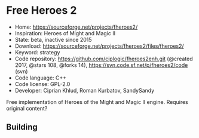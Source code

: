 # Free Heroes 2

- Home: https://sourceforge.net/projects/fheroes2/
- Inspiration: Heroes of Might and Magic II
- State: beta, inactive since 2015
- Download: https://sourceforge.net/projects/fheroes2/files/fheroes2/
- Keyword: strategy
- Code repository: https://github.com/ciplogic/fheroes2enh.git (@created 2017, @stars 108, @forks 14), https://svn.code.sf.net/p/fheroes2/code (svn)
- Code language: C++
- Code license: GPL-2.0
- Developer: Ciprian Khlud, Roman Kurbatov, SandySandy

Free implementation of Heroes of the Might and Magic II engine.
Requires original content?

## Building
